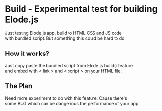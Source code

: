 # Build - Experimental test for building Elode.js
Just testing Elode.js app, build to HTML CSS and JS code <br>
with bundled script. But something this could be hard to do

## How it works?
Just copy paste the bundled script from Elode.js build() feature <br>
and embed with < link > and < script > on your HTML file.

## The Plan
Need more experiment to do with this feature. Cause there's <br>
some BUG which can be dangerious the performance of your app.
